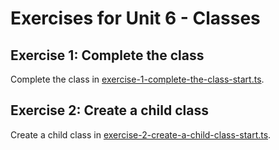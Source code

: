 # Exercises for Unit 6 - Classes

## Exercise 1: Complete the class

Complete the class in [exercise-1-complete-the-class-start.ts](exercise-1-complete-the-class-start.ts).

## Exercise 2: Create a child class

Create a child class in [exercise-2-create-a-child-class-start.ts](exercise-2-create-a-child-class-start.ts).
